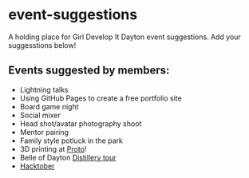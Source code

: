 # event-suggestions
A holding place for Girl Develop It Dayton event suggestions. Add your suggesstions below!

## Events suggested by members:
 * Lightning talks
 * Using GitHub Pages to create a free portfolio site
 * Board game night
 * Social mixer
 * Head shot/avatar photography shoot
 * Mentor pairing
 * Family style potluck in the park
 * 3D printing at [Proto](http://www.protobuildbar.com/)!
 * Belle of Dayton [Distillery tour](http://www.belleofdayton.com/)
 * [Hacktober](https://hacktoberfest.digitalocean.com/)
